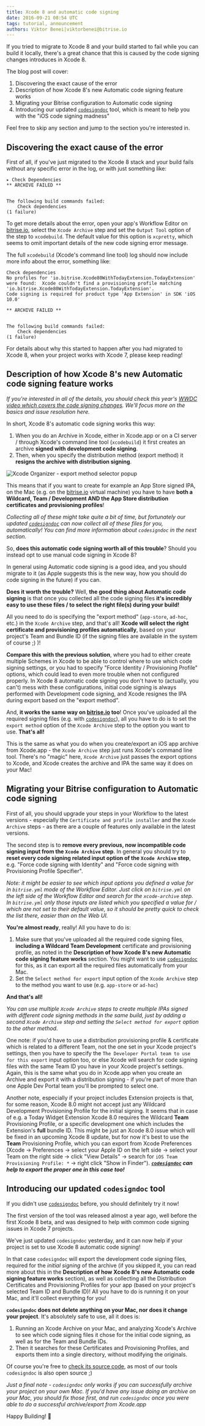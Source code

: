 ```yaml
---
title: Xcode 8 and automatic code signing
date: 2016-09-21 08:54 UTC
tags: tutorial, announcement
authors: Viktor Benei|viktorbenei@bitrise.io
---
```


If you tried to migrate to Xcode 8 and your build started to fail while you can
build it locally, there's a great chance that this is caused by the code signing changes
introduces in Xcode 8.

The blog post will cover:

1. Discovering the exact cause of the error
1. Description of how Xcode 8's new Automatic code signing feature works
1. Migrating your Bitrise configuration to Automatic code signing
1. Introducing our updated [`codesigndoc`](https://github.com/bitrise-tools/codesigndoc) tool,
   which is meant to help you with the "iOS code signing madness"

Feel free to skip any section and jump to the section you're interested in.


## Discovering the exact cause of the error

First of all, if you've just migrated to the Xcode 8 stack and your build fails
without any specific error in the log, or with just something like:

<pre><code>▸ Check Dependencies
** ARCHIVE FAILED **


The following build commands failed:
	Check dependencies
(1 failure)
</code></pre>

To get more details about the error, open your app's Workflow Editor on [bitrise.io](https://www.bitrise.io),
select the `Xcode Archive` step and set the `Output Tool` option of the step to `xcodebuild`.
The default value for this option is `xcpretty`, which seems to omit important details of the
new code signing error message.

The full `xcodebuild` (Xcode's command line tool) log should now include more info about the error,
something like:

<pre><code>Check dependencies
No profiles for 'io.bitrise.Xcode80WithTodayExtension.TodayExtension' were found:  Xcode couldn't find a provisioning profile matching 'io.bitrise.Xcode80WithTodayExtension.TodayExtension'.
Code signing is required for product type 'App Extension' in SDK 'iOS 10.0'

** ARCHIVE FAILED **


The following build commands failed:
	Check dependencies
(1 failure)
</code></pre>

For details about why this started to happen after you had migrated to Xcode 8,
when your project works with Xcode 7, please keep reading!


## Description of how Xcode 8's new Automatic code signing feature works

_If you're interested in all of the details, you should check this year's
[WWDC video which covers the code signing changes](https://developer.apple.com/videos/play/wwdc2016/401/).
We'll focus more on the basics and issue resolution here._

In short, Xcode 8's automatic code signing works this way:

1. When you do an Archive in Xcode, either in Xcode.app or on a CI server / through Xcode's command line tool (`xcodebuild`)
   it first creates an archive __signed with development code signing__.
1. Then, when you specify the distribution method (export method) it __resigns the archive with distribution signing__.

![Xcode Organizer - export method selector popup](xcode-organizer-export-method.png)

This means that if you want to create for example an App Store signed IPA,
on the Mac (e.g. on the [bitrise.io](https://www.bitrise.io) virtual machine)
you have to have __both a Wildcard, Team / Development AND the App Store
distribution certificates and provisioning profiles__!

_Collecting all of these might take quite a bit of time, but fortunately our
updated [`codesigndoc`](https://github.com/bitrise-tools/codesigndoc) can now collect
all of these files for you, automatically! You can find more information
about `codesigndoc` in the next section._

So, __does this automatic code signing worth all of this trouble__?
Should you instead opt to use manual code signing in Xcode 8?

In general using Automatic code signing is a good idea, and you should
migrate to it (as Apple suggests this is the new way, how you should do
code signing in the future) if you can.

__Does it worth the trouble?__ Well, __the good thing about Automatic code signing__
is that once you collected all the code signing files
__it's incredibly easy to use these files / to select the right file(s) during your build!__

All you need to do is specifying the "export method" (`app-store`, `ad-hoc`, etc.)
in the `Xcode Archive` step, and that's all! __Xcode will select the right certificate
and provisioning profiles automatically__, based on your project's
Team and Bundle ID (if the signing files are available in the system of course ;) )!

__Compare this with the previous solution__, where you had to either create multiple Schemes
in Xcode to be able to control where to use which code signing settings,
or you had to specify "Force Identity / Provisioning Profile" options,
which could lead to even more trouble when not configured properly.
In Xcode 8 automatic code signing you don't have to (actually, you can't)
mess with these configurations, initial code signing is always performed
with Development code signing, and Xcode resignes the IPA during export
based on the "export method".

And, __it works the same way on [bitrise.io](https://www.bitrise.io) too__!
Once you've uploaded all the required signing files (e.g. with [`codesigndoc`](https://github.com/bitrise-tools/codesigndoc)),
all you have to do is to set the `export method` option
of the `Xcode Archive` step to the option you want to use.
__That's all!__

This is the same as what you do when you create/export an iOS app archive
from Xcode.app - the `Xcode Archive` step just runs Xcode's command line tool.
There's no "magic" here, `Xcode Archive` just passes the export options
to Xcode, and Xcode creates the archive and IPA the same way it does on your Mac!


## Migrating your Bitrise configuration to Automatic code signing

First of all, you should upgrade your steps in your Workflow
to the latest versions - especially the `Certificate and profile installer`
and the `Xcode Archive` steps - as there are a couple of features
only available in the latest versions.

The second step is to __remove every previous, now incompatible code signing input
from the `Xcode Archive` step__.
In general you should try to __reset every code signing related input option of the `Xcode Archive` step__,
e.g. "Force code signing with Identity" and "Force code signing with Provisioning Profile Specifier".

_Note: it might be easier to see which input options you defined a value for in `bitrise.yml` mode
of the Workflow Editor. Just click on `bitrise.yml` on the left side of the Workflow Editor
and search for the `xcode-archive` step. In `bitrise.yml` only those inputs are listed which
you specified a value for / which are not set to their default value, so it should be pretty
quick to check the list there, easier than on the Web UI._

__You're almost ready__, really! All you have to do is:

1. Make sure that you've uploaded all the required code signing files, __including a Wildcard Team Development__
   certificate and provisioning profile, as noted in the __Description of how Xcode 8's new Automatic code signing feature works__ section.
   You might want to use [`codesigndoc`](https://github.com/bitrise-tools/codesigndoc) for this,
   as it can export all the required files automatically from your Mac.
1. Set the `Select method for export` input option of the `Xcode Archive` step to the
   method you want to use (e.g. `app-store` or `ad-hoc`)

__And that's all!__

_You can use multiple `Xcode Archive` steps to create multiple IPAs signed with different
code signing methods in the same build, just by adding a second `Xcode Archive` step
and setting the `Select method for export` option to the other method._

One note: if you'd have to use a distribution provisioning profile & certificate
which is related to a different Team, not the one set in your Xcode project's
settings, then you have to specify the `The Developer Portal team to use for this export`
input option too, or else Xcode will search for code signing files with the same Team ID
you have in your Xcode project's settings. Again, this is the same what you do in
Xcode.app when you create an Archive and export it with a distribution signing - if you're
part of more than one Apple Dev Portal team you'll be prompted to select one.

Another note, especially if your project includes Extension projects is that,
for some reason, Xcode 8.0 might not accept just any Wildcard Development Provisioning Profile
for the initial signing. It seems that in case of e.g. a Today Widget Extension
Xcode 8.0 requires the Wildcard __Team__ Provisioning Profile,
or a specific development one which includes the Extension's __full__ bundle ID.
This might be just an Xcode 8.0 issue which will be fixed in an upcoming Xcode 8 update,
but for now it's best to use the __Team__ Provisioning Profile, which you can
export from Xcode Preferences (Xcode -> Preferences -> select your Apple ID on the left side ->
select your Team on the right side -> click "View Details" -> search for
`iOS Team Provisioning Profile: *` -> right click "Show in Finder").
___[`codesigndoc`](https://github.com/bitrise-tools/codesigndoc) can help to
export the proper one in this case too!___


## Introducing our updated `codesigndoc` tool

If you didn't use [`codesigndoc`](https://github.com/bitrise-tools/codesigndoc) before,
you should definitely try it now!

The first version of the tool was released almost a year ago, well before the first Xcode 8 beta,
and was designed to help with common code signing issues in Xcode 7 projects.

We've just updated `codesigndoc` yesterday, and it can now help if your project
is set to use Xcode 8 automatic code signing!

In that case `codesigndoc` will export the development code signing files,
required for the _initial signing_ of the archive (if you skipped it,
you can read more about this in the __Description of how Xcode 8's new Automatic code signing feature works__ section),
as well as collecting all the Distribution Certificates and Provisioning Profiles
for your app (based on your project's selected Team ID and Bundle ID)!
All you have to do is running it on your Mac, and it'll collect everything for you!

__`codesigndoc` does not delete anything on your Mac, nor does it change your project__.
It's absolutely safe to use, all it does is:

1. Running an Xcode Archive on your Mac, and analyzing Xcode's Archive to see which code signing files
   it chose for the initial code signing, as well as for the Team and Bundle IDs.
1. Then it searches for these Certificates and Provisioning Profiles, and exports them into a single
   directory, without modifying the originals.

Of course you're free to [check its source code](https://github.com/bitrise-tools/codesigndoc),
as most of our tools `codesigndoc` is also open source ;)

_Just a final note - `codesigndoc` only works if you can successfully archive your project
on your own Mac. If you'd have any issue doing an archive on your Mac, you should
fix those first, and run `codesigndoc` once you were able to do a successful archive/export
from Xcode.app_

Happy Building! 🚀
